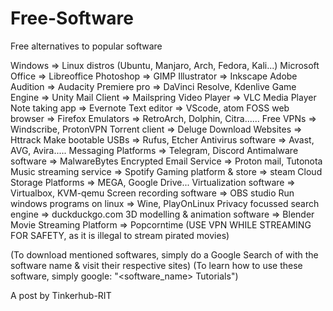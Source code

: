 # Free-Software
Free alternatives to popular software

Windows          =>  Linux distros (Ubuntu, Manjaro, Arch, Fedora, Kali...)
Microsoft Office =>  Libreoffice
Photoshop        =>  GIMP
Illustrator      =>  Inkscape
Adobe Audition   =>  Audacity
Premiere pro     =>  DaVinci Resolve, Kdenlive
Game Engine      =>  Unity
Mail Client      =>  Mailspring
Video Player     =>  VLC Media Player
Note taking app  =>  Evernote
Text editor      =>  VScode, atom
FOSS web browser =>  Firefox
Emulators        =>  RetroArch, Dolphin, Citra......
Free VPNs        =>  Windscribe, ProtonVPN
Torrent client   =>  Deluge
Download Websites => Httrack
Make bootable USBs =>  Rufus, Etcher
Antivirus software =>  Avast, AVG, Avira.....
Messaging Platforms =>  Telegram, Discord
Antimalware software =>  MalwareBytes
Encrypted Email Service => Proton mail, Tutonota
Music streaming service => Spotify
Gaming platform & store => steam
Cloud Storage Platforms => MEGA, Google Drive...
Virtualization software =>  Virtualbox,  KVM-qemu
Screen recording software => OBS studio
Run windows programs on linux => Wine, PlayOnLinux
Privacy focussed search engine  => duckduckgo.com
3D modelling & animation software => Blender
Movie Streaming Platform => Popcorntime (USE VPN WHILE STREAMING FOR SAFETY, as it is illegal to stream pirated movies)

(To download mentioned softwares, simply do a Google Search of with the software name & visit their respective sites)
(To learn how to use these software, simply google: "<software_name> Tutorials")
 
A post by Tinkerhub-RIT 
